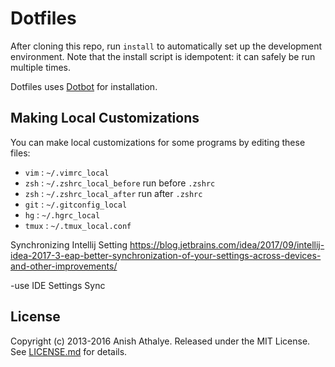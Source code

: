 Dotfiles
========

After cloning this repo, run `install` to automatically set up the development
environment. Note that the install script is idempotent: it can safely be run
multiple times.

Dotfiles uses [Dotbot][dotbot] for installation.

Making Local Customizations
---------------------------

You can make local customizations for some programs by editing these files:

* `vim` : `~/.vimrc_local`
* `zsh` : `~/.zshrc_local_before` run before `.zshrc`
* `zsh` : `~/.zshrc_local_after` run after `.zshrc`
* `git` : `~/.gitconfig_local`
* `hg` : `~/.hgrc_local`
* `tmux` : `~/.tmux_local.conf`







Synchronizing Intellij Setting
https://blog.jetbrains.com/idea/2017/09/intellij-idea-2017-3-eap-better-synchronization-of-your-settings-across-devices-and-other-improvements/

-use IDE Settings Sync



License
-------

Copyright (c) 2013-2016 Anish Athalye. Released under the MIT License. See
[LICENSE.md][license] for details.

[dotbot]: https://github.com/anishathalye/dotbot
[license]: LICENSE.md

